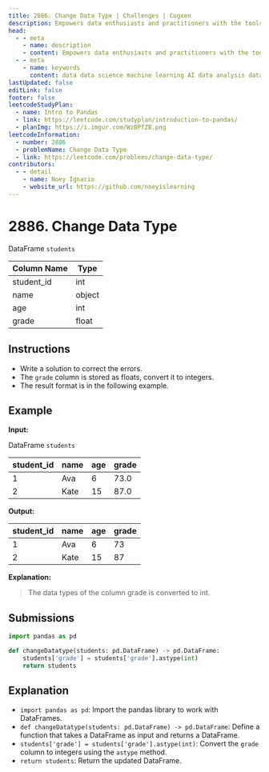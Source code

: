 ```yaml
---
title: 2886. Change Data Type | Challenges | Cogxen
description: Empowers data enthusiasts and practitioners with the tools and knowledge to unlock the potential of data.
head:
  - - meta
    - name: description
    - content: Empowers data enthusiasts and practitioners with the tools and knowledge to unlock the potential of data.
  - - meta
    - name: keywords
      content: data data science machine learning AI data analysis data-driven data enthusiasts data practitioners
lastUpdated: false
editLink: false
footer: false
leetcodeStudyPlan:
  - name: Intro to Pandas
  - link: https://leetcode.com/studyplan/introduction-to-pandas/
  - planImg: https://i.imgur.com/WzBPfZB.png
leetcodeInformation:
  - number: 2886
  - problemName: Change Data Type
  - link: https://leetcode.com/problems/change-data-type/
contributors:
  - - detail
    - name: Noey Ignacio
    - website_url: https://github.com/noeyislearning
---
```


# 2886. Change Data Type

DataFrame `students`

<ScrollableTableContainer>

| Column Name | Type   |
| ----------- | ------ |
| student_id  | int    |
| name        | object |
| age         | int    |
| grade       | float  |

</ScrollableTableContainer>

## Instructions

- Write a solution to correct the errors.
- The `grade` column is stored as floats, convert it to integers.
- The result format is in the following example.

## Example

**Input:**

DataFrame `students`

<ScrollableTableContainer>

| student_id | name | age | grade |
| ---------- | ---- | --- | ----- |
| 1          | Ava  | 6   | 73.0  |
| 2          | Kate | 15  | 87.0  |

</ScrollableTableContainer>

**Output:**

<ScrollableTableContainer>

| student_id | name | age | grade |
| ---------- | ---- | --- | ----- |
| 1          | Ava  | 6   | 73    |
| 2          | Kate | 15  | 87    |

</ScrollableTableContainer>

**Explanation:**

> The data types of the column grade is converted to int.

## Submissions

```python :line-numbers
import pandas as pd

def changeDatatype(students: pd.DataFrame) -> pd.DataFrame:
    students['grade'] = students['grade'].astype(int)
    return students
```

## Explanation

<CustomAccordion title="Python (Pandas)" submitted_by="@noeyislearning" submit_website_url="https://github.com/noeyislearning" :collapsed=false>

- `import pandas as pd`: Import the pandas library to work with DataFrames.
- `def changeDatatype(students: pd.DataFrame) -> pd.DataFrame`: Define a function that takes a DataFrame as input and returns a DataFrame.
- `students['grade'] = students['grade'].astype(int)`: Convert the `grade` column to integers using the `astype` method.
- `return students`: Return the updated DataFrame.

</CustomAccordion>

